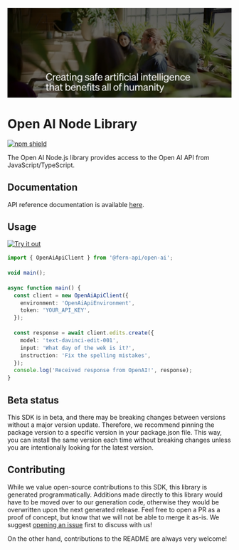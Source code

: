 ![openai image](./static/hero.png)

# Open AI Node Library

[![npm shield](https://img.shields.io/npm/v/@fern-api/open-ai)](https://www.npmjs.com/package/@fern-api/open-ai)

The Open AI Node.js library provides access to the Open AI API from JavaScript/TypeScript.

## Documentation

API reference documentation is available [here](https://platform.openai.com/docs/introduction).

## Usage

[![Try it out](https://developer.stackblitz.com/img/open_in_stackblitz.svg)](https://stackblitz.com/edit/typescript-example-using-sdk-built-with-fern-kfaxgf?file=app.ts)

```typescript
import { OpenAiApiClient } from '@fern-api/open-ai';

void main();

async function main() {
  const client = new OpenAiApiClient({
    environment: 'OpenAiApiEnvironment',
    token: 'YOUR_API_KEY',
  });

  const response = await client.edits.create({
    model: 'text-davinci-edit-001',
    input: 'What day of the wek is it?',
    instruction: 'Fix the spelling mistakes',
  });
  console.log('Received response from OpenAI!', response);
}
```

## Beta status

This SDK is in beta, and there may be breaking changes between versions without a major version update. Therefore, we recommend pinning the package version to a specific version in your package.json file. This way, you can install the same version each time without breaking changes unless you are intentionally looking for the latest version.

## Contributing

While we value open-source contributions to this SDK, this library is generated programmatically. Additions made directly to this library would have to be moved over to our generation code, otherwise they would be overwritten upon the next generated release. Feel free to open a PR as a proof of concept, but know that we will not be able to merge it as-is. We suggest [opening an issue](https://github.com/fern-openai/open-ai-node/issues) first to discuss with us!

On the other hand, contributions to the README are always very welcome!
